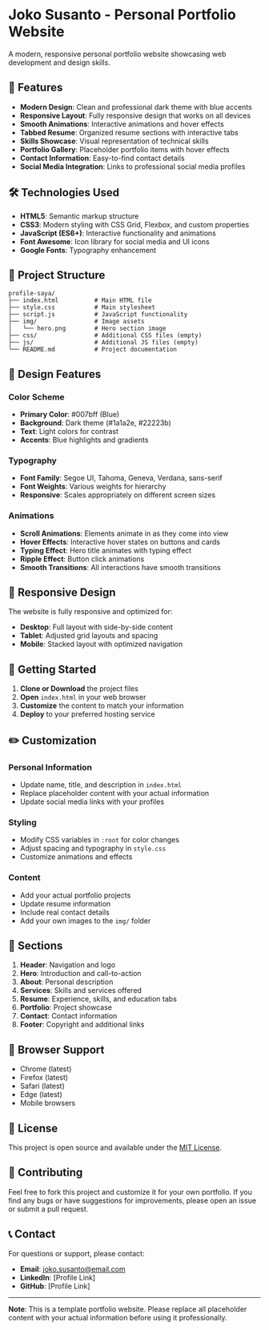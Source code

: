 # Joko Susanto - Personal Portfolio Website

A modern, responsive personal portfolio website showcasing web development and design skills.

## 🚀 Features

- **Modern Design**: Clean and professional dark theme with blue accents
- **Responsive Layout**: Fully responsive design that works on all devices
- **Smooth Animations**: Interactive animations and hover effects
- **Tabbed Resume**: Organized resume sections with interactive tabs
- **Skills Showcase**: Visual representation of technical skills
- **Portfolio Gallery**: Placeholder portfolio items with hover effects
- **Contact Information**: Easy-to-find contact details
- **Social Media Integration**: Links to professional social media profiles

## 🛠️ Technologies Used

- **HTML5**: Semantic markup structure
- **CSS3**: Modern styling with CSS Grid, Flexbox, and custom properties
- **JavaScript (ES6+)**: Interactive functionality and animations
- **Font Awesome**: Icon library for social media and UI icons
- **Google Fonts**: Typography enhancement

## 📁 Project Structure

```
profile-saya/
├── index.html          # Main HTML file
├── style.css           # Main stylesheet
├── script.js           # JavaScript functionality
├── img/                # Image assets
│   └── hero.png        # Hero section image
├── css/                # Additional CSS files (empty)
├── js/                 # Additional JS files (empty)
└── README.md           # Project documentation
```

## 🎨 Design Features

### Color Scheme
- **Primary Color**: #007bff (Blue)
- **Background**: Dark theme (#1a1a2e, #22223b)
- **Text**: Light colors for contrast
- **Accents**: Blue highlights and gradients

### Typography
- **Font Family**: Segoe UI, Tahoma, Geneva, Verdana, sans-serif
- **Font Weights**: Various weights for hierarchy
- **Responsive**: Scales appropriately on different screen sizes

### Animations
- **Scroll Animations**: Elements animate in as they come into view
- **Hover Effects**: Interactive hover states on buttons and cards
- **Typing Effect**: Hero title animates with typing effect
- **Ripple Effect**: Button click animations
- **Smooth Transitions**: All interactions have smooth transitions

## 📱 Responsive Design

The website is fully responsive and optimized for:
- **Desktop**: Full layout with side-by-side content
- **Tablet**: Adjusted grid layouts and spacing
- **Mobile**: Stacked layout with optimized navigation

## 🚀 Getting Started

1. **Clone or Download** the project files
2. **Open** `index.html` in your web browser
3. **Customize** the content to match your information
4. **Deploy** to your preferred hosting service

## ✏️ Customization

### Personal Information
- Update name, title, and description in `index.html`
- Replace placeholder content with your actual information
- Update social media links with your profiles

### Styling
- Modify CSS variables in `:root` for color changes
- Adjust spacing and typography in `style.css`
- Customize animations and effects

### Content
- Add your actual portfolio projects
- Update resume information
- Include real contact details
- Add your own images to the `img/` folder

## 🎯 Sections

1. **Header**: Navigation and logo
2. **Hero**: Introduction and call-to-action
3. **About**: Personal description
4. **Services**: Skills and services offered
5. **Resume**: Experience, skills, and education tabs
6. **Portfolio**: Project showcase
7. **Contact**: Contact information
8. **Footer**: Copyright and additional links

## 🔧 Browser Support

- Chrome (latest)
- Firefox (latest)
- Safari (latest)
- Edge (latest)
- Mobile browsers

## 📄 License

This project is open source and available under the [MIT License](LICENSE).

## 🤝 Contributing

Feel free to fork this project and customize it for your own portfolio. If you find any bugs or have suggestions for improvements, please open an issue or submit a pull request.

## 📞 Contact

For questions or support, please contact:
- **Email**: joko.susanto@email.com
- **LinkedIn**: [Profile Link]
- **GitHub**: [Profile Link]

---

**Note**: This is a template portfolio website. Please replace all placeholder content with your actual information before using it professionally. 
